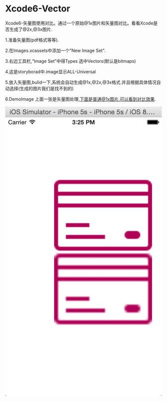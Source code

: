 Xcode6-Vector
=============
Xcode6-矢量图使用对比。通过一个原始@1x图片和矢量图对比。看看Xcode是否生成了@2x,@3x图片.

1.准备矢量图(pdf格式等等).

2.在Images.xcassets中添加一个"New Image Set".

3.右边工具栏,“Image Set”中得Types 选中Vectors(默认是bitmaps)

4.这是storyborad中.image显示ALL-Universal

5.放入矢量图,bulid一下,系统会自动生成@1x,@2x,@3x格式.并且根据具体情况自动选择(生成的图片我们是找不到的)

6.DemoImage 上面一张是矢量图处理,下面是普通@1x图片.可以看到对比效果.

![Vector](https://github.com/Resory/Images/blob/master/vector.jpg)
